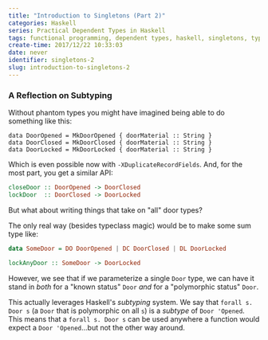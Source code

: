 ```yaml
---
title: "Introduction to Singletons (Part 2)"
categories: Haskell
series: Practical Dependent Types in Haskell
tags: functional programming, dependent types, haskell, singletons, types
create-time: 2017/12/22 10:33:03
date: never
identifier: singletons-2
slug: introduction-to-singletons-2
---
```


<!-- Ditching the Phantom -->
<!-- -------------------- -->

<!-- Now, sometimes we don't actually care about the state of the door in our type, -->
<!-- and we don't *want* the state of the door in its type.  Our `lockAnyDoor` -->
<!-- function earlier was an example. -->

<!-- We have a couple of options here --- first, we can create a new type -->
<!-- `SomeDoor`, that doesn't have the opened/closed status in its type, but rather -->
<!-- as a runtime value: -->

<!-- ```haskell -->
<!-- data SomeDoor = MkSomeDoor -->
<!--     { someDoorState    :: DoorState -->
<!--     , someDoorMaterial :: String -->
<!--     } -->

<!-- -- or, in GADT syntax -->
<!-- data SomeDoor :: Type where -->
<!--     MkSomeDoor :: -->
<!--       { someDoorState    :: DoorState -->
<!--       , someDoorMaterial :: String -->
<!--       } -> SomeDoor -->
<!-- ``` -->

<!-- We could have actually been using this type the entire time, if we didn't care -->
<!-- about type safety.  In the real world and in real applications, we might have -->
<!-- actually written `SomeDoor` *before* we ever thought about `Door` with a -->
<!-- phantom type.  It's definitely the more typical "standard" Haskell thing. -->

<!-- It's possible to "construct" this from our original typed `Door`, using a smart -->
<!-- constructor/conversion function: -->

<!-- ```haskell -->
<!-- fromDoor :: SingDS s -> Door s -> SomeDoor -->
<!-- fromDoor SOpened (UnsafeMkDoor m) = MkSomeDoor Opened m -->
<!-- formDoor SClosed (UnsafeMkDoor m) = MkSomeDoor Closed m -->
<!-- formDoor SLocked (UnsafeMkDoor m) = MkSomeDoor Locked m -->
<!-- ``` -->

<!-- ### SomeDoor to Door -->

<!-- Now, `SomeDoor` is great.  But because it's a completely different type, we -->
<!-- potentially have to write the same function for both `Door` and `SomeDoor`, -->
<!-- because they have different implementations.  For example: -->

<!-- ```haskell -->
<!-- closeSomeOpenedDoor :: SomeDoor -> Maybe SomeDoor -->
<!-- closeSomeOpenedDoor (MkSomeDoor Opened m) = Just (MkSomeDoor Closed m) -->
<!-- closeSomeOpenedDoor (MkSomeDoor Closed m) = Nothing -->
<!-- closeSomeOpenedDoor (MkSomeDoor Locked m) = Nothing -->
<!-- ``` -->

<!-- Wouldn't it be nice if we can *re-use* our original `closeDoor`?  This is a toy -->
<!-- example, and in real life, closing a door might have some complicated runtime -->
<!-- logic, and it'd be annoying to have to *re-implement* it for both `SomeDoor` -->
<!-- and `Door`. -->

<!-- #### Converting into an existential -->

<!-- One thing we can do is write a function to convert a `SomeDoor` into a `Door`, -->
<!-- so we can re-use our original `closeDoor`.  We'd convert our `SomeDoor` into a -->
<!-- `Door` to re-use our `closeDoor :: Door 'Opened -> Door 'Closed` on it if -->
<!-- possible! -->

<!-- However, going from `SomeDoor` to `Door s` is slightly trickier in Haskell than -->
<!-- going the other way around.  One trick we often use is a CPS-style existential -->
<!-- type. -->

<!-- The essential concept is that normal Haskell type variables are universally -->
<!-- qualified, meaning that the *caller* can pick how to instantiate `s`.  However, -->
<!-- we want a function where the *function* can pick the `s`, and the caller must -->
<!-- handle whatever `s` is given by the function: -->

<!-- ```haskell -->
<!-- withSomeDoor :: SomeDoor -> (forall s. SingDS s -> Door s -> r) -> r -->
<!-- withSomeDoor (MkSomeDoor Opened m) f = f SOpened (UnsafeMkDoor m) -->
<!-- withSomeDoor (MkSomeDoor Closed m) f = f SClosed (UnsafeMkDoor m) -->
<!-- withSomeDoor (MkSomeDoor Locked m) f = f SLocked (UnsafeMkDoor m) -->
<!-- ``` -->

<!-- Notice the funky CPS-like type signature of `withSomeDoor`.  To use -->
<!-- `withSomeDoor` and access the `Door`, you have to pass in a function to handle -->
<!-- *any possible `s`*.  And, as you can see, the function passed in might be given -->
<!-- an `SOpened`, an `SClosed`, or an `SLocked`.  It has to be able to handle all -->
<!-- three! -->

<!-- Here, we call `s` *existentially quantified*.  The `withSomeDoor` function gets -->
<!-- to pick which `s` to give `f`.  So, the `s` type variable is directly chosen by -->
<!-- the *function*, and not by the caller. -->

<!-- So we can implement `closeSomeOpenedDoor` (and even a `lockAnySomeDoor`) using this -->
<!-- conversion function: -->

<!-- ```haskell -->
<!-- closeSomeOpenedDoor :: SomeDoor -> Maybe (Door 'Closed) -->
<!-- closeSomeOpenedDoor sd = withSomeDoor sd $ \case -->
<!--     SOpened -> \d -> Just (closeDoor d) -->
<!--     SClosed -> \_ -> Nothing -->
<!--     SLocked -> \_ -> Nothing -->

<!-- lockAnySomeDoor :: SomeDoor -> Door 'Locked -->
<!-- lockAnySomeDoor sd = withSomeDoor sd $ \s d -> -->
<!--     lockAnyDoor s d -->
<!-- ``` -->

<!-- #### The Existential Datatype -->

<!-- However, there's another path we can take.  With the power of singletons, we -->
<!-- can actually implement `SomeDoor` *in terms of* `Door`, using an **existential -->
<!-- data type**: -->

<!-- ```haskell -->
<!-- -- using existential constructor syntax -->
<!-- data SomeDoor = forall s. MkSomeDoor (SingDS s) (Door s) -->

<!-- -- or, using GADT syntax (preferred) -->
<!-- !!!singletons/Door.hs "data SomeDoor ::" -->
<!-- ``` -->

<!-- `MkSomeDoor` is a constructor for an existential data type, meaning that the -->
<!-- data type "hides" a type variable `s`. -->

<!-- Hopefully you can see the similarities between our original `SomeDoor` and this -->
<!-- one. -->

<!-- ```haskell -->
<!-- -- Original type -->
<!-- data SomeDoor where -->
<!--     MkSomeDoor :: DoorState -> String -> SomeDoor -->
<!-- -- New existential type -->
<!-- data SomeDoor where -->
<!--     MkSomeDoor :: SingDS s  -> Door s -> SomeDoor -->
<!-- ``` -->

<!-- The key differences are: -->

<!-- *   Our first `SomeDoor` contains a `DoorState`, and this new `SomeDoor` -->
<!--     contains a `SingDS` (a *singleton* for the `DoorState`): -->
<!-- *   Our first `SomeDoor` contains essentially a re-implementation of the `Door` -->
<!--     type, but the new `SomeDoor` contains an actual `Door`, so we can re-use -->
<!--     functions on `Door`s. -->

<!-- In Haskell, existential data types are pretty nice, syntactically, to work -->
<!-- with.  For a comparison, let's re-implement our previous functions with our new -->
<!-- data type: -->

<!-- ```haskell -->
<!-- !!!singletons/Door.hs "closeSomeOpenedDoor ::" "lockAnySomeDoor ::" -->
<!-- ``` -->

<!-- Much more convenient, because *we already have a `Door`!*  And we don't have to -->
<!-- re-implement one like we did for our original `SomeDoor` -- all of our original -->
<!-- code works directly! -->

<!-- It's important to remember that our original separate-implementation `SomeDoor` -->
<!-- is, functionally, identical to the new code-reusing `Door`.  The reason why -->
<!-- they are the same is that *having an existentially quantified singleton is the -->
<!-- same as having a value of the corresponding type.*  Having an existentially -->
<!-- quantified `SingDS s` is *the same as* having a value of type `DoorState`. -->

<!-- If they're identical, why use a `SingDS` or the new `SomeDoor` at all?  One -->
<!-- main reason (besides allowing code-reuse) is that *using the singleton lets us -->
<!-- recover the type*.  Essentially, a `SingDS s` not only contains whether it is -->
<!-- Opened/Closed/Locked...it contains it in a way that GHC can use to *bring it -->
<!-- all back* to the type level. -->

<!-- Basically, `SingDS` allows us to re-use our original `Door s` implementation, -->
<!-- because we store both the `Door`...*and* the `s` at the type level.  You should -->
<!-- read it as storing `s` and `Door s`, together, at runtime.  It also lets GHC -->
<!-- *check* our implementations, to help ensure that they are correct, because you -->
<!-- maintain the `s` at the type level. -->

<!-- #### Some Lingo -->

<!-- In the language of dependently typed programming, we call `SomeDoor` a -->
<!-- **dependent sum**, because you can imagine it basically as: -->

<!-- ```haskell -->
<!-- data SomeDoor = SDOpened (Door 'Opened) -->
<!--               | SDClosed (Door 'Closed) -->
<!--               | SDLocked (Door 'Locked) -->
<!-- ``` -->

<!-- A three-way sum between a `Door 'Opened`, a `Door 'Closed`, and a `Door -->
<!-- 'Locked`, essentially.  If you have a `SomeDoor`, it's *either* an opened door, -->
<!-- a closed door, or a locked door.  Try looking at this new `SomeDoor` until you -->
<!-- realize that this type is the same type as the previous `SomeDoor`! -->

<!-- You might also see `SomeDoor` called a **dependent pair**, because it's -->
<!-- basically an existentially quantified tuple of the type (the `s`, witnessed by -->
<!-- the `SingDS s`) with a value (the `Door s`). -->

<!-- ### Types at Runtime -->

<!-- With this last tool, we finally have enough to build a function to "make" a -->
<!-- door with the status unknown until runtime: -->

<!-- ```haskell -->
<!-- !!!singletons/Door.hs "mkSomeDoor ::" -->
<!-- ``` -->

<!-- ```haskell -->
<!-- ghci> let mySomeDoor = mkSomeDoor Opened "Birch" -->
<!-- ghci> :t mySomeDoor -->
<!-- SomeDoor -->
<!-- ghci> putStrLn $ case mySomeDoor of -->
<!--         MkSomeDoor SOpened _ -> "mySomeDoor was opened!" -->
<!--         MkSomeDoor SClosed _ -> "mySomeDoor was closed!" -->
<!--         MkSomeDoor SLocked _ -> "mySomeDoor was locked!" -->
<!-- mySomeDoor was opened! -->
<!-- ``` -->

<!-- Using `mkSomeDoor`, we can truly pass in a `DoorState` that we generate at -->
<!-- runtime (from IO, or a user prompt, or a configuration file, maybe), and create -->
<!-- a `Door` based on it. -->

<!-- Take *that*, type erasure! :D -->

<!-- We could even directly return a `Door` with an existentially quantified door -->
<!-- status in CPS style: -->

<!-- ```haskell -->
<!-- withDoor :: DoorState -> String -> (forall s. SingDS s -> Door s -> r) -> r -->
<!-- withDoor s m f = case s of -->
<!--     Opened -> f SOpened (UnsafeMkDoor m) -->
<!--     Closed -> f SClosed (UnsafeMkDoor m) -->
<!--     Locked -> f SLocked (UnsafeMkDoor m) -->
<!-- ``` -->

<!-- ```haskell -->
<!-- ghci> withDoor Opened "Birch" $ \s d -> case s of -->
<!--          SOpened -> "Opened door!" -->
<!--          SClosed -> "Closed door!" -->
<!--          SLocked -> "Locked door!" -->
<!-- Opened door! -->
<!-- ``` -->

<!-- This allows us to *truly* directly generate a `Door s` with an `s` that can -->
<!-- vary at runtime. -->

<!-- #### Reification -->

<!-- The general pattern we are exploiting here is called **reification** -- we're -->
<!-- taking a dynamic run-time value, and lifting it to the type level as a type -->
<!-- (here, the type variable `s`).  You can think of reification as the opposite of -->
<!-- reflection, and imagine the two as being the "gateway" between the type-safe -->
<!-- and unsafe world.  In the dynamic world of a `DoorState` value, you have no -->
<!-- type safety.  You live in the world of `SomeDoor`, `closeSomeOpenedDoor`, -->
<!-- `lockAnySomeDoor`, etc.  But, you can *reify* your `DoorState` value to a *type*, and -->
<!-- enter the type-safe world of `Door s`, `closeDoor`, `lockDoor`, and -->
<!-- `lockAnyDoor`. -->

<!-- It might be more meaningful then to write a direct reification function for our -->
<!-- `DoorState`, in CPS style.  Then, we can actually write our `withDoor` in terms -->
<!-- of it! -->

<!-- ```haskell -->
<!-- !!!singletons/Door.hs "withDoorState ::" "withDoor ::" -->
<!-- ``` -->

<!-- ## Sing -->

<!-- *   `toSing :: DoorState -> SomeSing DoorState` takes us from values to their -->
<!--     (existentially quantified) singletons -->

<!--     ```haskell -->
<!--     ghci> let s = toSing Opened -->
<!--     ghci> :t s -->
<!--     s :: SomeSing DoorState -->
<!--     ghci> putStrLn $ case s of -->
<!--             SomeSing SOpened -> "Opened." -->
<!--             SomeSing SClosed -> "SClosed." -->
<!--             SomeSing SLocked -> "SLocked." -->
<!--     "Opened." -->
<!--     ``` -->

<!--     `SomeSing` is like `SomeDoor` in that it is an existentially quantified -->
<!--     singleton: -->

<!--     ```haskell -->
<!--     data SomeSing DoorState :: Type where -->
<!--         SomeSing :: Sing s -> SomeSing DoorState -->

<!--     -- or, more accurately, since `SomeSing` is polykinded -->
<!--     data SomeSing :: k -> Type where -->
<!--         SomeSing :: Sing (a :: k) -> SomeSing k -->
<!--     ``` -->


<!-- 3.  Implement `withSomeDoor` for the existentially quantified `SomeDoor` type. -->

<!--     ```haskell -->
<!--     !!!singletons/DoorSingletons.hs "data SomeDoor" "withSomeDoor ::"1 -->
<!--     ``` -->

<!-- 4.  Implement `openAnySomeDoor`, which should work like `lockAnySomeDoor`, just -->
<!--     wrapping an application of `openAnyDoor` inside a `SomeDoor`. -->

<!--     ```haskell -->
<!--     !!!singletons/DoorSingletons.hs "openAnySomeDoor ::"1 -->
<!--     ``` -->

<!--     You **shouild not** use `UnsafeMkDoor` directly. -->

<!--     Note that because we wrote `openAnyDoor` in "implicit style", we might have -->
<!--     to convert between `SingI s =>` and `Sing s ->` style, using `withSingI`. -->

<!-- However, full expressively with phantom types is still out of our reach.  If we -->
<!-- want to express more complicated relationships and to be able to treat phantom -->
<!-- types (and *types*, in general) as first-class values, and delve into the -->
<!-- frighteningly beautiful world of "type-level programming", we are going to have -->
<!-- to dig a bit deeper.  Come back for the next post to see how!  Singletons will -->
<!-- be our tool, and we'll also see how the singletons library is a very clean -->
<!-- unification of a lot of concepts. -->


### A Reflection on Subtyping

Without phantom types you might have imagined being able to do something like
this:

```hskell
data DoorOpened = MkDoorOpened { doorMaterial :: String }
data DoorClosed = MkDoorClosed { doorMaterial :: String }
data DoorLocked = MkDoorLocked { doorMaterial :: String }
```

Which is even possible now with `-XDuplicateRecordFields`.  And, for the most
part, you get a similar API:

```haskell
closeDoor :: DoorOpened -> DoorClosed
lockDoor  :: DoorClosed -> DoorLocked
```

But what about writing things that take on "all" door types?

The only real way (besides typeclass magic) would be to make some sum type
like:

```haskell
data SomeDoor = DO DoorOpened | DC DoorClosed | DL DoorLocked

lockAnyDoor :: SomeDoor -> DoorLocked
```

However, we see that if we parameterize a single `Door` type, we can have it
stand in *both* for a "known status" `Door` *and* for a "polymorphic status"
`Door`.

This actually leverages Haskell's *subtyping* system.  We say that `forall s.
Door s` (a `Door` that is polymorphic on all `s`) is a *subtype* of `Door
'Opened`.  This means that a `forall s. Door s` can be used anywhere a function
would expect a `Door 'Opened`...but not the other way around.

